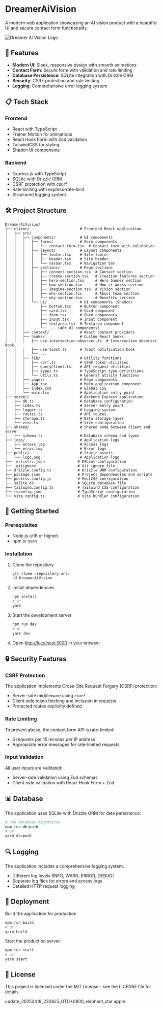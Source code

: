 # DreamerAiVision

A modern web application showcasing an AI vision product with a beautiful UI and secure contact form functionality.

![Dreamer AI Vision Logo](/public/logo.png)

## 🚀 Features

- **Modern UI**: Sleek, responsive design with smooth animations
- **Contact Form**: Secure form with validation and rate limiting
- **Database Persistence**: SQLite integration with Drizzle ORM
- **Security**: CSRF protection and rate limiting
- **Logging**: Comprehensive error logging system

## 📋 Tech Stack

### Frontend
- React with TypeScript
- Framer Motion for animations
- React Hook Form with Zod validation
- TailwindCSS for styling
- Shadcn UI components

### Backend
- Express.js with TypeScript
- SQLite with Drizzle ORM
- CSRF protection with csurf
- Rate limiting with express-rate-limit
- Structured logging system

## 🛠️ Project Structure

```
DreamerAiVision/
├── client/                       # Frontend React application
│   ├── src/
│   │   ├── components/           # UI components
│   │   │   ├── forms/            # Form components
│   │   │   │   └── contact-form.tsx  # Contact form with validation
│   │   │   ├── layout/           # Layout components
│   │   │   │   ├── footer.tsx    # Site footer
│   │   │   │   ├── header.tsx    # Site header
│   │   │   │   └── navbar.tsx    # Navigation bar
│   │   │   ├── sections/         # Page sections
│   │   │   │   ├── connect-section.tsx  # Contact section
│   │   │   │   ├── create-section.tsx   # Creation features section
│   │   │   │   ├── hero-section.tsx     # Hero banner section
│   │   │   │   ├── how-section.tsx      # How it works section
│   │   │   │   ├── imagine-section.tsx  # Vision section
│   │   │   │   ├── who-section.tsx      # About team section
│   │   │   │   └── why-section.tsx      # Benefits section
│   │   │   └── ui/               # UI components (Shadcn)
│   │   │       ├── button.tsx    # Button component
│   │   │       ├── card.tsx      # Card component
│   │   │       ├── form.tsx      # Form components
│   │   │       ├── input.tsx     # Input component
│   │   │       ├── textarea.tsx  # Textarea component
│   │   │       └── ... (40+ UI components)
│   │   ├── context/              # React context providers
│   │   ├── hooks/                # Custom React hooks
│   │   │   ├── use-intersection-observer.ts  # Intersection observer hook
│   │   │   ├── use-toast.ts      # Toast notification hook
│   │   │   └── ...
│   │   ├── lib/                  # Utility functions
│   │   │   ├── csrf.ts           # CSRF token utilities
│   │   │   ├── queryClient.ts    # API request utilities
│   │   │   ├── types.ts          # TypeScript type definitions
│   │   │   └── utils.ts          # General utility functions
│   │   ├── pages/                # Page components
│   │   ├── App.tsx               # Main application component
│   │   ├── index.css             # Global CSS
│   │   └── main.tsx              # Application entry point
├── server/                       # Backend Express application
│   ├── db.ts                     # Database configuration
│   ├── index.ts                  # Server entry point
│   ├── logger.ts                 # Logging system
│   ├── routes.ts                 # API routes
│   ├── storage.ts                # Data storage layer
│   └── vite.ts                   # Vite configuration
├── shared/                       # Shared code between client and server
│   └── schema.ts                 # Database schema and types
├── logs/                         # Application logs
│   ├── access.log                # Access logs
│   └── error.log                 # Error logs
├── public/                       # Static assets
│   └── logo.png                  # Application logo
├── .eslintrc.json               # ESLint configuration
├── .gitignore                   # Git ignore file
├── drizzle.config.ts            # Drizzle ORM configuration
├── package.json                 # Project dependencies and scripts
├── postcss.config.js            # PostCSS configuration
├── sqlite.db                    # SQLite database file
├── tailwind.config.ts           # Tailwind CSS configuration
├── tsconfig.json                # TypeScript configuration
└── vite.config.ts               # Vite bundler configuration
```

## 🚀 Getting Started

### Prerequisites

- Node.js (v16 or higher)
- npm or yarn

### Installation

1. Clone the repository
   ```bash
   git clone <repository-url>
   cd DreamerAiVision
   ```

2. Install dependencies
   ```bash
   npm install
   # or
   yarn
   ```

3. Start the development server
   ```bash
   npm run dev
   # or
   yarn dev
   ```

4. Open [http://localhost:5000](http://localhost:5000) in your browser

## 🔒 Security Features

### CSRF Protection

The application implements Cross-Site Request Forgery (CSRF) protection:
- Server-side middleware using `csurf`
- Client-side token fetching and inclusion in requests
- Protected routes explicitly defined

### Rate Limiting

To prevent abuse, the contact form API is rate-limited:
- 5 requests per 15 minutes per IP address
- Appropriate error messages for rate-limited requests

### Input Validation

All user inputs are validated:
- Server-side validation using Zod schemas
- Client-side validation with React Hook Form + Zod

## 📊 Database

The application uses SQLite with Drizzle ORM for data persistence:

```bash
# Run database migrations
npm run db:push
# or
yarn db:push
```

## 🔍 Logging

The application includes a comprehensive logging system:
- Different log levels (INFO, WARN, ERROR, DEBUG)
- Separate log files for errors and access logs
- Detailed HTTP request logging

## 🚢 Deployment

Build the application for production:

```bash
npm run build
# or
yarn build
```

Start the production server:

```bash
npm run start
# or
yarn start
```

## 📝 License

This project is licensed under the MIT License - see the LICENSE file for details.

update_20250418_233825_UTC+0800_elephant_star apple
